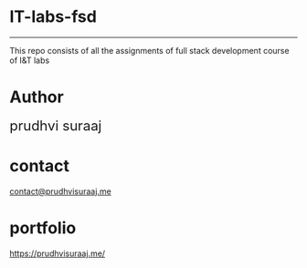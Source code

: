 # IT-labs-fsd

---

This repo consists of all the assignments of full stack development course of I&amp;T labs

# Author

<font size = "5">prudhvi suraaj</font>

# contact

contact@prudhvisuraaj.me

# portfolio

https://prudhvisuraaj.me/
